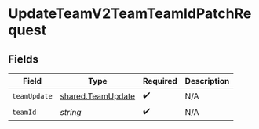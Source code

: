 # UpdateTeamV2TeamTeamIdPatchRequest


## Fields

| Field                                                  | Type                                                   | Required                                               | Description                                            |
| ------------------------------------------------------ | ------------------------------------------------------ | ------------------------------------------------------ | ------------------------------------------------------ |
| `teamUpdate`                                           | [shared.TeamUpdate](../../models/shared/teamupdate.md) | :heavy_check_mark:                                     | N/A                                                    |
| `teamId`                                               | *string*                                               | :heavy_check_mark:                                     | N/A                                                    |